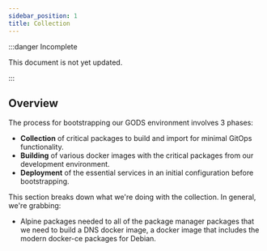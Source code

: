 ```yaml
---
sidebar_position: 1
title: Collection
---
```


:::danger Incomplete

This document is not yet updated.

:::

## Overview

The process for bootstrapping our GODS environment involves 3 phases:

- **Collection** of critical packages to build and import for minimal GitOps functionality.
- **Building** of various docker images with the critical packages from our development environment.
- **Deployment** of the essential services in an initial configuration before bootstrapping.

This section breaks down what we're doing with the collection. In general, we're grabbing:

- Alpine packages needed to all of the package manager packages that we need to build a DNS docker image, a docker image that includes the modern docker-ce packages for Debian.

